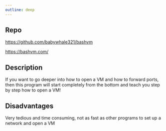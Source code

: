 ```yaml
---
outline: deep
---
```


## Repo

https://github.com/babywhale321/bashvm

https://bashvm.com/

## Description

If you want to go deeper into how to open a VM and how to forward ports, then this program will start completely from the bottom and teach you step by step how to open a VM!

## Disadvantages

Very tedious and time consuming, not as fast as other programs to set up a network and open a VM